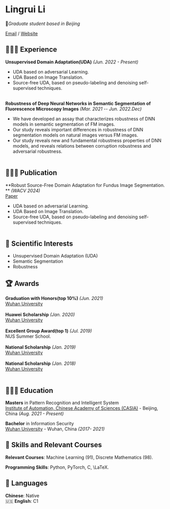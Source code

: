 # Lingrui Li

🌱_Graduate student based in Beijing_ <br>

[Email](lilingrui2021@ia.ac.cn) / [Website](https://lingrayy.github.io/) 
<!-- / [LinkedIn](https://www.linkedin.com/in/carolstran/) / [GitHub](https://github.com/carolstran/) / [Twitter](https://twitter.com/carolstran/) / [DEV](https://dev.to/carolstran/) -->

## 👩🏼‍💻 Experience

**Unsupervised Domain Adaptation(UDA)**  _(Jun. 2022 - Present)_ <br>
  - UDA based on adversarial Learning.
  - UDA Based on Image Translation.
  - Source-free UDA, based on pseudo-labeling and denoising self-supervised techniques.
<br><br>

**Robustness of Deep Neural Networks in Semantic Segmentation of Fluorescence Microscopy Images**  _(Mar. 2021 -- Jun. 2022.Dec)_ <br>
  - We have developed an assay that characterizes robustness of DNN models in semantic segmentation of FM images.
  - Our study reveals important differences in robustness of DNN segmentation models on natural images versus FM images.
  - Our study reveals new and fundamental robustness properties of DNN models, and reveals relations between corruption robustness and adversarial robustness.
<br><br>

## 👩🏼‍💻 Publication

**Robust Source-Free Domain Adaptation for Fundus Image Segmentation. **  _(WACV 2024)_ <br>  [Paper](http://arxiv.org/abs/2310.16665) 
  - UDA based on adversarial Learning.
  - UDA Based on Image Translation.
  - Source-free UDA, based on pseudo-labeling and denoising self-supervised techniques.
<br><br>

<!-- **Co-Organizer** @ [QueerJS](https://queerjs.com/) _(Jun 2019 - Dec 2021)_<br>
🏳️‍🌈 A meetup for everyone where queer speakers take the stage.
  - Selected speakers and scheduling events
  - Fostered an inclusive community and enforced the code of conduct
  - 🐻 _Previously co-organized [BerlinJS](https://berlinjs.org/) from May 2018 - May 2020_
  <br><br> -->
  

<!--**Want me to speak at your event?**
<br>💖 [Check out my website](https://lingrayy.github.io/) for more information.
<br><br>-->

## 💖 Scientific Interests
 - Unsupervised Domain Adaptation (UDA)
 - Semantic Segmentation
 - Robustness
  
## 🏆 Awards

**Graduation with Honors(top 10%)**  _(Jun. 2021)_ <br>
[Wuhan University](https://en.whu.edu.cn/)
<br><br>
**Huawei Scholarship** _(Jan. 2020)_ <br>
[Wuhan University](https://en.whu.edu.cn/)
<br><br>
**Excellent Group Award(top 1)** _(Jul. 2019)_ <br>
NUS Summer School.
<br><br>
**National Scholarship** _(Jan. 2019)_ <br>
[Wuhan University](https://en.whu.edu.cn/)
<br><br>
**National Scholarship** _(Jan. 2018)_ <br>
[Wuhan University](https://en.whu.edu.cn/)
<br><br>

## 👩🏼‍🎓 Education

**Masters** in Pattern Recognition and Intelligent System<br>
[Institute of Automation, Chinese Academy of Sciences (CASIA)](http://english.ia.cas.cn/) - Beijing, China _(Aug. 2021 - Present)_ <br>

**Bachelor** in Information Security<br>
[Wuhan University](https://en.whu.edu.cn/) - Wuhan, China _(2017- 2021)_

## 💫 Skills and Relevant Courses
**Relevant Courses**: Machine Learning (91), Discrete Mathematics (98).

**Programming Skills**: Python, PyTorch, C, \LaTeX.

## 💬 Languages

 **Chinese**: Native <br>
🇺🇸 **English**: C1
<br><br>
